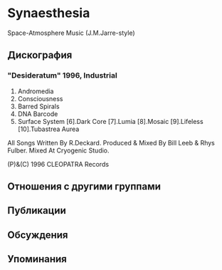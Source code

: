 # Synaesthesia

Space-Atmosphere Music (J.M.Jarre-style)

## Дискография

### "Desideratum" 1996, Industrial

1. Andromedia
2. Consciousness
3. Barred Spirals
4. DNA Barcode
5. Surface System
[6].Dark Core
[7].Lumia
[8].Mosaic
[9].Lifeless
[10].Tubastrea Aurea

All Songs Written By R.Deckard.
Produced & Mixed By Bill Leeb & Rhys Fulber.
Mixed At Cryogenic Studio.

(P)&(C) 1996 CLEOPATRA Records


## Отношения с другими группами


## Публикации


## Обсуждения


## Упоминания

